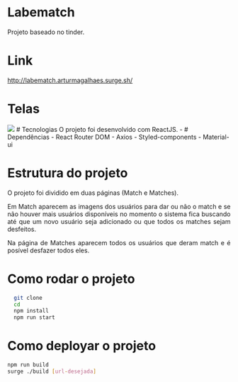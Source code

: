 # Labematch
<p align="justify">Projeto baseado no tinder.

# Link
http://labematch.arturmagalhaes.surge.sh/

# Telas
<img src="https://img.shields.io/github/issues/arturmmagalhaes/Labematch" >
# Tecnologias
  O projeto foi desenvolvido com ReactJS.
  - # Dependências
    - React Router DOM
    - Axios
    - Styled-components
    - Material-ui

# Estrutura do projeto
  <p align="justify">O projeto foi dividido em duas páginas (Match e Matches).
  <p align="justify">Em Match aparecem as imagens dos usuários para dar ou não o match e se não houver mais usuários disponíveis no momento o sistema fica buscando até que um novo usuário seja adicionado ou que todos os matches sejam desfeitos.
  <p align="justify">Na página de Matches aparecem todos os usuários que deram match e é posível desfazer todos eles.
  
# Como rodar o projeto
```bash
  git clone 
  cd 
  npm install
  npm run start
 ```
# Como deployar o projeto
  ```bash
  npm run build
  surge ./build [url-desejada]
  ```
  
